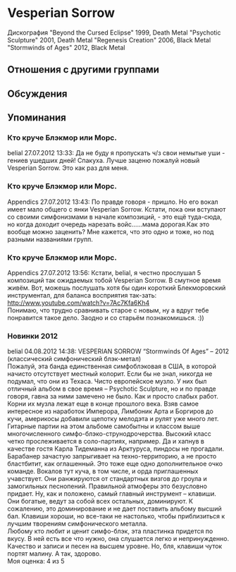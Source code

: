 # Vesperian Sorrow

Дискография
"Beyond the Cursed Eclipse" 1999, Death Metal
"Psychotic Sculpture" 2001, Death Metal
"Regenesis Creation" 2006, Black Metal
"Stormwinds of Ages" 2012, Black Metal

## Отношения с другими группами


## Обсуждения


## Упоминания

### Кто круче Блэкмор или Морс.

belial 27.07.2012 13:33:
Да не буду я пропускать ч/з свои немытые уши - гениев ушедших дней! Спакуха. Лучше заценю пожалуй новый Vesperian Sorrow. Это как раз для меня.

### Кто круче Блэкмор или Морс.

Appendics 27.07.2012 13:43:
По правде говоря - пришло. Но его вокал имеет мало общего с янки Vesperian Sorrow. Кстати, пока они вступают со своими симфонизмами в начале композиций, - это ещё туда-сюда, но когда доходит очередь нарезать войс......мама дорогая.Как это вообще можно заценить? Мне кажется, что это одно и тоже, но под разными названиями групп.

### Кто круче Блэкмор или Морс.

Appendics 27.07.2012 13:56:
Кстати, belial, я честно прослушал 5 композиций так ожидаемых тобой Vesperian Sorrow. В смутное время живём. Вот, можешь послушать хотя бы один короткий Блекморовский инструментал, для баланса восприятия так-зать: <A HREF="http://www.youtube.com/watch?v=7Ac7Kfa6Kh4" TARGET="_blank">http://www.youtube.com/watch?v=7Ac7Kfa6Kh4</A><BR>Понимаю, что трудно сравнивать старое с новым, ну а вдруг тебе понравится такое дело. Заодно и со старьём познакомишься. :))

### Новинки 2012

belial 04.08.2012 14:38:
VESPERIAN SORROW “Stormwinds Of Ages” – 2012 (классический симфонический блэк-метал)<BR>Пожалуй, эта банда единственная симфоблэковая в США, в которой начисто отсутствует местный колорит. Если бы не знал, никогда не подумал, что они из Техаса. Чисто европейское музло. У них был отличный альбом в свое время – Psychotic Sculpture, но и по правде говоря, гавна за ними замечено не было. Как и просто слабых работ.<BR>Корни их музла лежат еще в конце прошлого века. Взяв самое интересное из наработок Имперора, Лимбоник Арта и Боргиров до кучи, америкосы добавили щепотку мелодэта и рулят уже много лет. Гитарные партии на этом альбоме самобытны и классом выше многочисленного симфо-блэко-струнодрочерства. Высокий класс четко прослеживается в соло-партиях, например. Да и хапнув в качестве гостя Карла Тидеманна из Арктуруса, пиндосы не прогадали. Барабанер зачастую запрыгивает на техно-территорию, а не просто бластбитит, как оглашенный. Это тоже еще одно дополнительное очко команде. Вокалов тут куча, в том числе, и орда приглашенных учавствует. Они ранжируются от стандартных визгов до гроула и замогильных песнопений. Правильной атмоферы это безусловно придает. Ну, как и положено, самый главный инструмент –  клавиши. Они богатые, ведут за собой всех остальных, доминируют. К сожалению, это доминирование и не дает поставить альбому высший бал. Клавиши хороши, но все-таки не настолько, чтобы приблизиться к лучшим творениям симфонического металла.<BR>Любому кто любит и ценит симфо-блэк, эта пластинка придется по вкусу. В ней есть все что нужно, она слушается легко и непринужденно. Качество и записи и песен на высшем уровне. Но, бля, клавиши чуток портят малину. А так, здорово.<BR>Моя оценка: 4 из 5 <BR>

